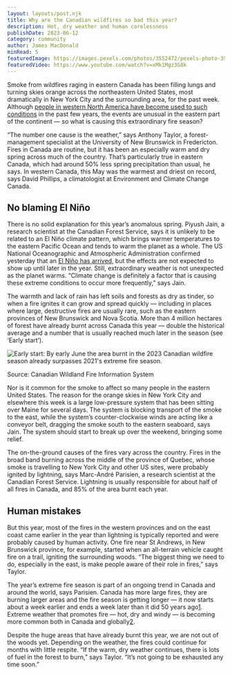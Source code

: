 ```yaml
---
layout: layouts/post.njk
title: Why are the Canadian wildfires so bad this year?
description: Hot, dry weather and human carelessness
publishDate: 2023-06-12
category: community
author: James MacDonald
minRead: 5
featuredImage: https://images.pexels.com/photos/3552472/pexels-photo-3552472.jpeg?auto=compress&cs=tinysrgb&w=1260&h=750&dpr=1
featuredVideo: https://www.youtube.com/watch?v=xMk1Mgz3G8k
---
```


<!--StartFragment-->

Smoke from wildfires raging in eastern Canada has been filling lungs and turning skies orange across the northeastern United States, most dramatically in New York City and the surrounding area, for the past week. Although [people in western North America have become used to such conditions](https://www.nature.com/articles/d41586-022-04333-9) in the past few years, the events are unusual in the eastern part of the continent — so what is causing this extraordinary fire season?

“The number one cause is the weather,” says Anthony Taylor, a forest-management specialist at the University of New Brunswick in Fredericton. Fires in Canada are routine, but it has been an especially warm and dry spring across much of the country. That’s particularly true in eastern Canada, which had around 50% less spring precipitation than usual, he says. In western Canada, this May was the warmest and driest on record, says David Phillips, a climatologist at Environment and Climate Change Canada.

## No blaming El Niño

There is no solid explanation for this year’s anomalous spring. Piyush Jain, a research scientist at the Canadian Forest Service, says it is unlikely to be related to an El Niño climate pattern, which brings warmer temperatures to the eastern Pacific Ocean and tends to warm the planet as a whole. The US National Oceanographic and Atmospheric Administration confirmed yesterday that an [El Niño has arrived](https://www.weather.gov/news/230706-ElNino), but the effects are not expected to show up until later in the year. Still, extraordinary weather is not unexpected as the planet warms. “Climate change is definitely a factor that is causing these extreme conditions to occur more frequently,” says Jain.

The warmth and lack of rain has left soils and forests as dry as tinder, so when a fire ignites it can grow and spread quickly — including in places where large, destructive fires are usually rare, such as the eastern provinces of New Brunswick and Nova Scotia. More than 4 million hectares of forest have already burnt across Canada this year — double the historical average and a number that is usually reached much later in the season (see ‘Early start’).

![Early start: By early June the area burnt in the 2023 Canadian wildfire season already surpasses 2021's extreme fire season.](https://media.nature.com/lw767/magazine-assets/d41586-023-01902-4/d41586-023-01902-4_25467366.jpg)

Source: Canadian Wildland Fire Information System

Nor is it common for the smoke to affect so many people in the eastern United States. The reason for the orange skies in New York City and elsewhere this week is a large low-pressure system that has been sitting over Maine for several days. The system is blocking transport of the smoke to the east, while the system’s counter-clockwise winds are acting like a conveyor belt, dragging the smoke south to the eastern seaboard, says Jain. The system should start to break up over the weekend, bringing some relief.

The on-the-ground causes of the fires vary across the country. Fires in the broad band burning across the middle of the province of Quebec, whose smoke is travelling to New York City and other US sites, were probably ignited by lightning, says Marc-André Parisien, a research scientist at the Canadian Forest Service. Lightning is usually responsible for about half of all fires in Canada, and 85% of the area burnt each year.

## Human mistakes

But this year, most of the fires in the western provinces and on the east coast came earlier in the year than lightning is typically reported and were probably caused by human activity. One fire near St Andrews, in New Brunswick province, for example, started when an all-terrain vehicle caught fire on a trail, igniting the surrounding woods. “The biggest thing we need to do, especially in the east, is make people aware of their role in fires,” says Taylor.

The year’s extreme fire season is part of an ongoing trend in Canada and around the world, says Parisien. Canada has more large fires, they are burning larger areas and the fire season is getting longer — it now starts about a week earlier and ends a week later than it did 50 years ago[1](https://www.nature.com/articles/d41586-023-01902-4#ref-CR1). Extreme weather that promotes fire — hot, dry and windy — is becoming more common both in Canada and globally[2](https://www.nature.com/articles/d41586-023-01902-4#ref-CR2).

Despite the huge areas that have already burnt this year, we are not out of the woods yet. Depending on the weather, the fires could continue for months with little respite. “If the warm, dry weather continues, there is lots of fuel in the forest to burn,” says Taylor. “It’s not going to be exhausted any time soon.”

<!--EndFragment-->
